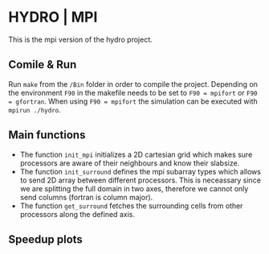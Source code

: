# HYDRO | MPI #

This is the mpi version of the hydro project. 

## Comile & Run

Run ``make`` from the ``/Bin`` folder in order to compile the project. Depending on the environment ``F90`` in the makefile needs to be set to ``F90 = mpifort`` or ``F90 = gfortran``. When using ``F90 = mpifort`` the simulation can be executed with ``mpirun ./hydro``.

## Main functions

- The function ``init_mpi`` initializes a 2D cartesian grid which makes sure processors are aware of their neighbours and know their slabsize.
- The function ``init_surround`` defines the mpi subarray types which allows to send 2D array between different processors. This is neceassary since we are splitting the full domain in two axes, therefore we cannot only send columns (fortran is column major).
- The function ``get_surround`` fetches the surrounding cells from other processors along the defined axis. 

## Speedup plots
